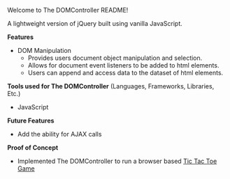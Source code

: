 Welcome to The DOMController README!

A lightweight version of jQuery built using vanilla JavaScript.

**Features**
* DOM Manipulation
  * Provides users document object manipulation and selection.
  * Allows for document event listeners to be added to html elements.
  * Users can append and access data to the dataset of html elements.



**Tools used for The DOMController** (Languages, Frameworks, Libraries, Etc.)
* JavaScript


**Future Features**
* Add the ability for AJAX calls


**Proof of Concept**
* Implemented The DOMController to run a browser based
[Tic Tac Toe Game](https://dmoisoff.com/Tic_Tac_Toe_with_the_DOMController/)
